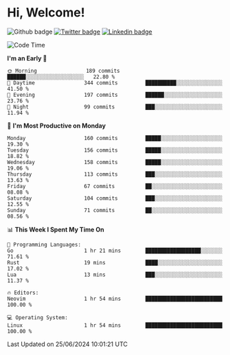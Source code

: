   # Hi, Welcome!
  ![Github badge](https://img.shields.io/github/followers/kraken-afk.svg?style=social&label=Follow&maxAge=2592000)
  [![Twitter badge](https://img.shields.io/badge/-Twitter-00acee?style=flat-square&logo=Twitter&logoColor=white)](https://twitter.com/trshppl)
  [![Linkedin badge](https://img.shields.io/badge/LinkedIn-0077B5?style=flat-square&logo=linkedin&logoColor=white)](https://www.linkedin.com/in/noveanrer)
<!--START_SECTION:waka-->
![Code Time](http://img.shields.io/badge/Code%20Time-234%20hrs%201%20min-blue)

**I'm an Early 🐤** 

```text
🌞 Morning                189 commits         ██████░░░░░░░░░░░░░░░░░░░   22.80 % 
🌆 Daytime                344 commits         ██████████░░░░░░░░░░░░░░░   41.50 % 
🌃 Evening                197 commits         ██████░░░░░░░░░░░░░░░░░░░   23.76 % 
🌙 Night                  99 commits          ███░░░░░░░░░░░░░░░░░░░░░░   11.94 % 
```
📅 **I'm Most Productive on Monday** 

```text
Monday                   160 commits         █████░░░░░░░░░░░░░░░░░░░░   19.30 % 
Tuesday                  156 commits         █████░░░░░░░░░░░░░░░░░░░░   18.82 % 
Wednesday                158 commits         █████░░░░░░░░░░░░░░░░░░░░   19.06 % 
Thursday                 113 commits         ███░░░░░░░░░░░░░░░░░░░░░░   13.63 % 
Friday                   67 commits          ██░░░░░░░░░░░░░░░░░░░░░░░   08.08 % 
Saturday                 104 commits         ███░░░░░░░░░░░░░░░░░░░░░░   12.55 % 
Sunday                   71 commits          ██░░░░░░░░░░░░░░░░░░░░░░░   08.56 % 
```


📊 **This Week I Spent My Time On** 

```text
💬 Programming Languages: 
Go                       1 hr 21 mins        ██████████████████░░░░░░░   71.61 % 
Rust                     19 mins             ████░░░░░░░░░░░░░░░░░░░░░   17.02 % 
Lua                      13 mins             ███░░░░░░░░░░░░░░░░░░░░░░   11.37 % 

🔥 Editors: 
Neovim                   1 hr 54 mins        █████████████████████████   100.00 % 

💻 Operating System: 
Linux                    1 hr 54 mins        █████████████████████████   100.00 % 
```


 Last Updated on 25/06/2024 10:01:21 UTC
<!--END_SECTION:waka-->